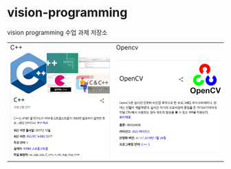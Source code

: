 # vision-programming

vision programming 수업 과제 저장소

|                  |                  |
| :------------------- | :------------------- |
| C++      | Opencv|
| <img  src="./index_assets/readme_01.png" width = "100%"> | <img  src="./index_assets/readme_02.png" width = "100%"> |